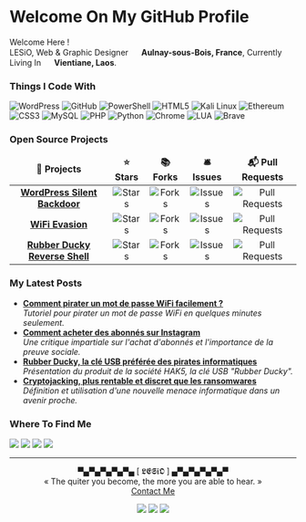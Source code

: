 <h1>Welcome On My GitHub Profile</h1>

<p>
Welcome Here !
</br>
LESiO, Web & Graphic Designer <img src="https://cdn-icons-png.flaticon.com/512/197/197560.png" width="15"/> <b>Aulnay-sous-Bois, France</b>, Currently Living In <img src="https://cdn-icons-png.flaticon.com/512/197/197568.png" width="15"/> <b>Vientiane, Laos</b>.<br>
</p>

<h3>Things I Code With</h3>
<p>
<img alt="WordPress" src="https://img.shields.io/badge/-WordPress-0073aa?style=flat-square&logo=wordpress&logoColor=white">
<img alt="GitHub" src="https://img.shields.io/badge/-GitHub-0f0a0a?style=flat-square&logo=github&logoColor=white">
<img alt="PowerShell" src="https://img.shields.io/badge/-PowerShell-1e7dcd?style=flat-square&logo=powershell&logoColor=white">
<img alt="HTML5" src="https://img.shields.io/badge/-HTML5-e64b23?style=flat-square&logo=html5&logoColor=white">
<img alt="Kali Linux" src="https://img.shields.io/badge/-Kali%20Linux-377df0?style=flat-square&logo=kali%20linux&logoColor=white">
<img alt="Ethereum" src="https://img.shields.io/badge/-Ethereum-373737?style=flat-square&logo=ethereum&logoColor=white">
<img alt="CSS3" src="https://img.shields.io/badge/-CSS3-284be6?style=flat-square&logo=css3&logoColor=white">
<img alt="MySQL" src="https://img.shields.io/badge/-MySQL-e69100?style=flat-square&logo=mysql&logoColor=white">
<img alt="PHP" src="https://img.shields.io/badge/-PHP-787db4?style=flat-square&logo=php&logoColor=white">
<img alt="Python" src="https://img.shields.io/badge/-Python-ffd241?style=flat-square&logo=python&logoColor=white">
<img alt="Chrome" src="https://img.shields.io/badge/-Chrome-4187f5?style=flat-square&logo=googlechrome&logoColor=white">
<img alt="LUA" src="https://img.shields.io/badge/-LUA-000082?style=flat-square&logo=lua&logoColor=white">
<img alt="Brave" src="https://img.shields.io/badge/-Brave-ff2d0f?style=flat-square&logo=brave&logoColor=white">
</p>

<h3>Open Source Projects</h3>

<table>
<thead align="center">
<tr border: none;>
<td><b>🎁 Projects</b></td>
<td><b>⭐ Stars</b></td>
<td><b>📚 Forks</b></td>
<td><b>🛎 Issues</b></td>
<td><b>📬 Pull Requests</b></td>

</tr>
</thead>
<tbody>

<tr align="center">
<td><a href="https://github.com/FreeLesio/WordPress-Silent-Backdoor"><b>WordPress Silent Backdoor</b></a></td>
<td><img alt="Stars" src="https://img.shields.io/github/stars/freelesio/wordpress-silent-backdoor?style=flat-square&labelColor=323c41"></td>
<td><img alt="Forks" src="https://img.shields.io/github/forks/freelesio/wordpress-silent-backdoor?style=flat-square&labelColor=323c41"></td>
<td><img alt="Issues" src="https://img.shields.io/github/issues/freelesio/wordpress-silent-backdoor?style=flat-square&labelColor=323c41"></td>
<td><img alt="Pull Requests" src="https://img.shields.io/github/issues-pr/freelesio/wordpress-silent-backdoor?style=flat-square&labelColor=323c41"/></td>
</tr>

<tr align="center">
<td><a href="https://github.com/FreeLesio/WiFi-Evasion"><b>WiFi Evasion</b></a></td>
<td><img alt="Stars" src="https://img.shields.io/github/stars/freelesio/wifi-evasion?style=flat-square&labelColor=323c41"></td>
<td><img alt="Forks" src="https://img.shields.io/github/forks/freelesio/wifi-evasion?style=flat-square&labelColor=323c41"></td>
<td><img alt="Issues" src="https://img.shields.io/github/issues/freelesio/wifi-evasion?style=flat-square&labelColor=323c41"></td>
<td><img alt="Pull Requests" src="https://img.shields.io/github/issues-pr/freelesio/wifi-evasion?style=flat-square&labelColor=323c41"/></td>
</tr>

<tr align="center">
<td><a href="https://github.com/FreeLesio/Rubber-Ducky-Reverse-Shell"><b>Rubber Ducky Reverse Shell</b></a></td>
<td><img alt="Stars" src="https://img.shields.io/github/stars/freelesio/rubber-ducky-reverse-shell?style=flat-square&labelColor=323c41"></td>
<td><img alt="Forks" src="https://img.shields.io/github/forks/freelesio/rubber-ducky-reverse-shell?style=flat-square&labelColor=323c41"></td>
<td><img alt="Issues" src="https://img.shields.io/github/issues/freelesio/rubber-ducky-reverse-shell?style=flat-square&labelColor=323c41"></td>
<td><img alt="Pull Requests" src="https://img.shields.io/github/issues-pr/freelesio/rubber-ducky-reverse-shell?style=flat-square&labelColor=323c41"></td>

</tr>
</tbody>
</table>

<h3>My Latest Posts</h3>

<ul>

<li>
<a href="https://lesio.fr/comment-pirater-un-mot-de-passe-wifi-facilement/"><b>Comment pirater un mot de passe WiFi facilement ?</b></a>
<br>
<i>Tutoriel pour pirater un mot de passe WiFi en quelques minutes seulement.</i>
</li>

<li>
<a href="https://lesio.fr/comment-acheter-des-abonnes-sur-instagram/"><b>Comment acheter des abonnés sur Instagram</b></a>
<br>
<i>Une critique impartiale sur l'achat d'abonnés et l'importance de la preuve sociale.</i>
</li>

<li>
<a href="https://lesio.fr/rubber-ducky-la-cle-usb-des-pirates/"><b>Rubber Ducky, la clé USB préférée des pirates informatiques</b></a>
<br>
<i>Présentation du produit de la société HAK5, la clé USB "Rubber Ducky".</i>
</li>

<li>
<a href="https://lesio.fr/cryptojacking-plus-rentable-et-discret-que-les-ransomwares/"><b>Cryptojacking, plus rentable et discret que les ransomwares</b></a>
<br>
<i>Définition et utilisation d'une nouvelle menace informatique dans un avenir proche.</i>
</li>

</ul>

<h3>Where To Find Me</h3>

<p>
<a href="https://github.com/freelesio" target="_blank"><img src="https://img.shields.io/badge/github-%230f0a0a.svg?&style=for-the-badge&logo=github&logoColor=white"/></a>
<a href="https://instagram.com/lesio.graphiste" target="_blank"><img src="https://img.shields.io/badge/Instagram-%23dc4178.svg?&style=for-the-badge&logo=instagram&logoColor=white"/></a>
<a href="https://linkedin.com/in/emilio-savoie" target="_blank"><img src="https://img.shields.io/badge/linkedin-%230564c3.svg?&style=for-the-badge&logo=linkedin&logoColor=white"/></a>
<a href="https://lesio.fr" target="_blank"><img src="https://img.shields.io/badge/WebSite-%23F03C14.svg?&style=for-the-badge&logo=react&logoColor=white"/></a>
</p>

---------------
<p align="center">
▀▄▀▄▀▄▀▄▀▄ [ 𝕷𝕰𝕾𝖎𝕺 ] ▄▀▄▀▄▀▄▀▄▀
<br>
« The quiter you become, the more you are able to hear. »
<br>
<a href="https://lesio.fr/contact">Contact Me</a>
</p>
<p align="center">
<img src="https://img.shields.io/badge/CONTAINS-TASTY%20SPAGHETTI%20CODE-f5e6c8">
<img src="https://img.shields.io/badge/POWERED%20BY-BLACK%20MAGIC-6e0555">
<img src="https://img.shields.io/badge/WORKS%20ON-MY%20MACHINE-f03c14">
</p>
